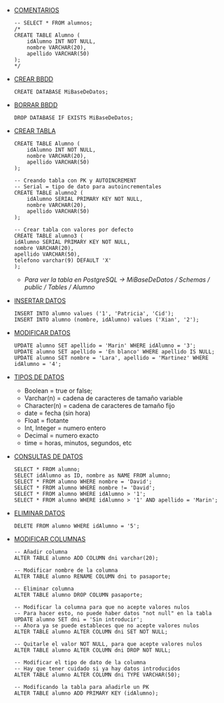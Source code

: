 - [COMENTARIOS]()
	~~~
 	-- SELECT * FROM alumnos;
	/*
  	CREATE TABLE Alumno (
		idAlumno INT NOT NULL,
		nombre VARCHAR(20),
		apellido VARCHAR(50)
	);
	*/
   	~~~
   	
- [CREAR BBDD]()
	~~~
	CREATE DATABASE MiBaseDeDatos;
	~~~
- [BORRAR BBDD]()
	~~~
	DROP DATABASE IF EXISTS MiBaseDeDatos;
	~~~

 - [CREAR TABLA]()
	~~~
	CREATE TABLE Alumno (
		idAlumno INT NOT NULL,
		nombre VARCHAR(20),
		apellido VARCHAR(50)
	);
	~~~
 	~~~
  	-- Creando tabla con PK y AUTOINCREMENT
	-- Serial = tipo de dato para autoincrementales
	CREATE TABLE alumno2 (
		idAlumno SERIAL PRIMARY KEY NOT NULL,
		nombre VARCHAR(20),
		apellido VARCHAR(50)
	);
  	~~~
  	~~~
   	-- Crear tabla con valores por defecto
	CREATE TABLE alumno3 (
	idAlumno SERIAL PRIMARY KEY NOT NULL,
	nombre VARCHAR(20),
	apellido VARCHAR(50),
	telefono varchar(9) DEFAULT 'X'
	);
	~~~
   	- *Para ver la tabla en PostgreSQL -> MiBaseDeDatos / Schemas / public / Tables / Alumno*
- [INSERTAR DATOS]()
	~~~
	INSERT INTO alumno values ('1', 'Patricia', 'Cid');
	INSERT INTO alumno (nombre, idAlumno) values ('Xian', '2');
	~~~
- [MODIFICAR DATOS]()
	~~~
	UPDATE alumno SET apellido = 'Marin' WHERE idAlumno = '3';
	UPDATE alumno SET apellido = 'En blanco' WHERE apellido IS NULL;
	UPDATE alumno SET nombre = 'Lara', apellido = 'Martinez' WHERE idAlumno = '4';
	~~~
- [TIPOS DE DATOS]()
  	- Boolean = true or false;
 	- Varchar(n) = cadena de caracteres de tamaño variable
  	- Character(n) = cadena de caracteres de tamaño fijo
  	- date = fecha (sin hora)
  	- Float = flotante
  	- Int, Integer = numero entero
  	- Decimal = numero exacto
  	- time = horas, minutos, segundos, etc
- [CONSULTAS DE DATOS]()
	~~~
	SELECT * FROM alumno;
	SELECT idAlumno as ID, nombre as NAME FROM alumno;
	SELECT * FROM alumno WHERE nombre = 'David';
	SELECT * FROM alumno WHERE nombre != 'David';
	SELECT * FROM alumno WHERE idAlumno > '1';
	SELECT * FROM alumno WHERE idAlumno > '1' AND apellido = 'Marin';
	~~~
- [ELIMINAR DATOS]()
	~~~
	DELETE FROM alumno WHERE idAlumno = '5';
	~~~
- [ MODIFICAR COLUMNAS]()
	~~~
	-- Añadir columna
	ALTER TABLE alumno ADD COLUMN dni varchar(20);
	~~~
 
 	~~~
	-- Modificar nombre de la columna
	ALTER TABLE alumno RENAME COLUMN dni to pasaporte;
	~~~
  
  	~~~
	-- Eliminar columna
	ALTER TABLE alumno DROP COLUMN pasaporte;
	~~~
   
   	~~~
	-- Modificar la columna para que no acepte valores nulos
	-- Para hacer esto, no puede haber datos "not null" en la tabla
	UPDATE alumno SET dni = 'Sin introducir';
	-- Ahora ya se puede estableces que no acepte valores nulos
	ALTER TABLE alumno ALTER COLUMN dni SET NOT NULL;
   	~~~
    
  	~~~
	-- Quitarle el valor NOT NULL, para que acepte valores nulos
	ALTER TABLE alumno ALTER COLUMN dni DROP NOT NULL;
	~~~

 	~~~
	-- Modificar el tipo de dato de la columna
	-- Hay que tener cuidado si ya hay datos introducidos
	ALTER TABLE alumno ALTER COLUMN dni TYPE VARCHAR(50);
  	~~~
  
	~~~
 	-- Modificando la tabla para añadirle un PK
	ALTER TABLE alumno ADD PRIMARY KEY (idAlumno);
	~~~
